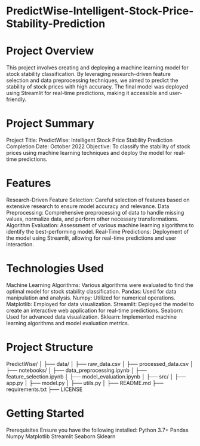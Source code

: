 # PredictWise-Intelligent-Stock-Price-Stability-Prediction

# Project Overview
This project involves creating and deploying a machine learning model for stock stability classification. By leveraging research-driven feature selection and data preprocessing techniques, we aimed to predict the stability of stock prices with high accuracy. The final model was deployed using Streamlit for real-time predictions, making it accessible and user-friendly.

# Project Summary
Project Title: PredictWise: Intelligent Stock Price Stability Prediction
Completion Date: October 2022
Objective: To classify the stability of stock prices using machine learning techniques and deploy the model for real-time predictions.

# Features
Research-Driven Feature Selection: Careful selection of features based on extensive research to ensure model accuracy and relevance.
Data Preprocessing: Comprehensive preprocessing of data to handle missing values, normalize data, and perform other necessary transformations.
Algorithm Evaluation: Assessment of various machine learning algorithms to identify the best-performing model.
Real-Time Predictions: Deployment of the model using Streamlit, allowing for real-time predictions and user interaction.

# Technologies Used
Machine Learning Algorithms: Various algorithms were evaluated to find the optimal model for stock stability classification.
Pandas: Used for data manipulation and analysis.
Numpy: Utilized for numerical operations.
Matplotlib: Employed for data visualization.
Streamlit: Deployed the model to create an interactive web application for real-time predictions.
Seaborn: Used for advanced data visualization.
Sklearn: Implemented machine learning algorithms and model evaluation metrics.

# Project Structure
PredictWise/
│
├── data/
│   ├── raw_data.csv
│   ├── processed_data.csv
│
├── notebooks/
│   ├── data_preprocessing.ipynb
│   ├── feature_selection.ipynb
│   ├── model_evaluation.ipynb
│
├── src/
│   ├── app.py
│   ├── model.py
│   ├── utils.py
│
├── README.md
├── requirements.txt
├── LICENSE

# Getting Started
Prerequisites
Ensure you have the following installed:
Python 3.7+
Pandas
Numpy
Matplotlib
Streamlit
Seaborn
Sklearn
